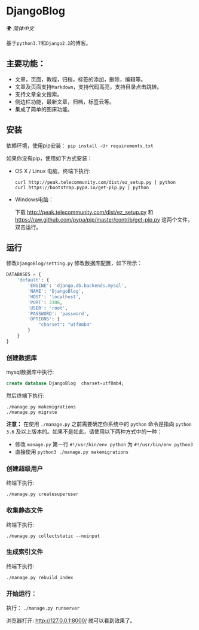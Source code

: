 # DjangoBlog

🌍 *简体中文*

基于`python3.7`和`Django2.2`的博客。

## 主要功能：

-   文章，页面，教程，归档，标签的添加，删除，编辑等。
-   文章及页面支持`Markdown`，支持代码高亮，支持目录点击跳转。
-   支持文章全文搜索。
-   侧边栏功能，最新文章，归档，标签云等。
-   集成了简单的图床功能。

## 安装

依赖环境，使用pip安装： `pip install -Ur requirements.txt`

如果你没有pip，使用如下方式安装：

-   OS X / Linux 电脑，终端下执行:

    ```
    curl http://peak.telecommunity.com/dist/ez_setup.py | python
    curl https://bootstrap.pypa.io/get-pip.py | python
    ```

-   Windows电脑：

    下载 http://peak.telecommunity.com/dist/ez_setup.py 和 https://raw.github.com/pypa/pip/master/contrib/get-pip.py 这两个文件，双击运行。

## 运行

修改`DjangoBlog/setting.py` 修改数据库配置，如下所示：

```python
DATABASES = {
    'default': {
        'ENGINE': 'django.db.backends.mysql',
        'NAME': 'DjangoBlog',
        'HOST': 'localhost',
        'PORT': 3306,
        'USER': 'root',
        'PASSWORD': 'password',
        'OPTIONS': {
            "charset": "utf8mb4"
        }
    }
}
```

### 创建数据库

mysql数据库中执行:

```sql
create database DjangoBlog  charset=utf8mb4;
```

然后终端下执行:

```shell
./manage.py makemigrations
./manage.py migrate
```

**注意：** 在使用 `./manage.py` 之前需要确定你系统中的 `python` 命令是指向 `python 3.6` 及以上版本的。如果不是如此，请使用以下两种方式中的一种：

-   修改 `manage.py` 第一行 `#!/usr/bin/env python` 为 `#!/usr/bin/env python3`
-   直接使用 `python3 ./manage.py makemigrations`

### 创建超级用户

终端下执行:

```shell
./manage.py createsuperuser
```

### 收集静态文件

终端下执行:  

```shell
./manage.py collectstatic --noinput
```

### 生成索引文件

终端下执行:  

```shell
./manage.py rebuild_index
```

### 开始运行：

执行： `./manage.py runserver`

浏览器打开: http://127.0.0.1:8000/ 就可以看到效果了。


